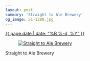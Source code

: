 ```yaml
---
layout: post
summary: 'Straight to Ale Brewery'
og_image: 51-1280.jpg
---
```


<p>
 <time>
  <a href="/51">
   {{ page.date | date: "%B %-d, %Y" }}
  </a>
 </time>
 <a href="/51">
  <figure data-taken="9/9/2013">
   <img alt="Straight to Ale Brewery" sizes="(min-width: 700px) 50vw, calc(100vw - 2rem)" src="{{ site.assets_url }}/51-640.jpg" srcset="{{ site.assets_url }}/51-1280.jpg 1280w, {{ site.assets_url }}/51-960.jpg 960w, {{ site.assets_url }}/51-640.jpg 640w, {{ site.assets_url }}/51-320.jpg 320w"/>
  </figure>
 </a>
 <span>
  Straight to Ale Brewery
 </span>
</p>
